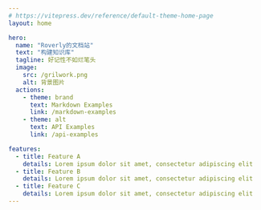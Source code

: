 ```yaml
---
# https://vitepress.dev/reference/default-theme-home-page
layout: home

hero:
  name: "Roverly的文档站"
  text: "构建知识库"
  tagline: 好记性不如烂笔头
  image:
    src: /grilwork.png
    alt: 背景图片
  actions:
    - theme: brand
      text: Markdown Examples
      link: /markdown-examples
    - theme: alt
      text: API Examples
      link: /api-examples

features:
  - title: Feature A
    details: Lorem ipsum dolor sit amet, consectetur adipiscing elit
  - title: Feature B
    details: Lorem ipsum dolor sit amet, consectetur adipiscing elit
  - title: Feature C
    details: Lorem ipsum dolor sit amet, consectetur adipiscing elit
---
```


